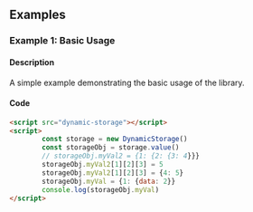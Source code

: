 ## Examples

### Example 1: Basic Usage

#### Description
A simple example demonstrating the basic usage of the library.

#### Code
```html
<script src="dynamic-storage"></script>
<script>
        const storage = new DynamicStorage()
        const storageObj = storage.value()
        // storageObj.myVal2 = {1: {2: {3: 4}}}
        storageObj.myVal2[1][2][3] = 5
        storageObj.myVal2[1][2][3] = {4: 5}
        storageObj.myVal = {1: {data: 2}}
        console.log(storageObj.myVal)
</script>
